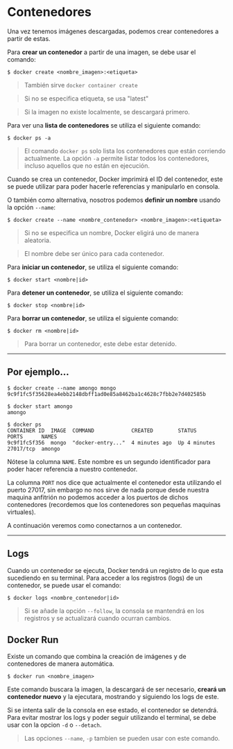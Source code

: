 # Contenedores

Una vez tenemos imágenes descargadas, podemos crear contenedores a partir de estas.

Para **crear un contenedor** a partir de una imagen, se debe usar el comando:

```
$ docker create <nombre_imagen>:<etiqueta>
```

> También sirve `docker container create`

> Si no se especifica etiqueta, se usa "latest"

> Si la imagen no existe localmente, se descargará primero.

Para ver una **lista de contenedores** se utiliza el siguiente comando:

```
$ docker ps -a
```

> El comando `docker ps` solo lista los contenedores que están corriendo actualmente. La opción
> `-a` permite listar todos los contenedores, incluso aquellos que no están en ejecución.

Cuando se crea un contenedor, Docker imprimirá el ID del contenedor, este se puede utilizar para
poder hacerle referencias y manipularlo en consola.

O también como alternativa, nosotros podemos **definir un nombre** usando la opción `--name`:

```
$ docker create --name <nombre_contenedor> <nombre_imagen>:<etiqueta>
```

> Si no se especifica un nombre, Docker eligirá uno de manera aleatoria.

> El nombre debe ser único para cada contenedor.

Para **iniciar un contenedor**, se utiliza el siguiente comando:

```
$ docker start <nombre|id>
```

Para **detener un contenedor**, se utiliza el siguiente comando:

```
$ docker stop <nombre|id>
```

Para **borrar un contenedor**, se utiliza el siguiente comando:

```
$ docker rm <nombre|id>
```

> Para borrar un contenedor, este debe estar detenido.

---

## Por ejemplo...

```
$ docker create --name amongo mongo
9c9f1fc5f35628ea4ebb2148dbff1ad0e85a8462ba1c4628c7fbb2e7d402585b

$ docker start amongo
amongo

$ docker ps
CONTAINER ID  IMAGE  COMMAND            CREATED        STATUS        PORTS      NAMES
9c9f1fc5f356  mongo  "docker-entry..."  4 minutes ago  Up 4 minutes  27017/tcp  amongo
```

Nótese la columna `NAME`. Este nombre es un segundo identificador para poder hacer
referencia a nuestro contenedor.

La columna `PORT` nos dice que actualmente el contenedor esta utilizando el puerto 27017, sin
embargo no nos sirve de nada porque desde nuestra maquina anfitrión no podemos acceder a los puertos de dichos
contenedores (recordemos que los contenedores son pequeñas maquinas virtuales).

A continuación veremos como conectarnos a un contenedor.

---

## Logs

Cuando un contenedor se ejecuta, Docker tendrá un registro de lo que esta sucediendo en su terminal.
Para acceder a los registros (logs) de un contenedor, se puede usar el comando:

```
$ docker logs <nombre_contenedor|id>
```

> Si se añade la opción `--follow`, la consola se mantendrá en los registros y se actualizará cuando
> ocurran cambios.

## Docker Run

Existe un comando que combina la creación de imágenes y de contenedores de manera automática.

```
$ docker run <nombre_imagen>
```

Este comando buscara la imagen, la descargará de ser necesario, **creará un contenedor nuevo** y
la ejecutara, mostrando y siguiendo los logs de este.

Si se intenta salir de la consola en ese estado, el contenedor se detendrá. Para evitar mostrar
los logs y poder seguir utilizando el terminal, se debe usar con la opcion `-d` o `--detach`.

> Las opciones `--name`, `-p` tambien se pueden usar con este comando. 
